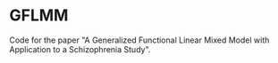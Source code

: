 # GFLMM
Code for the paper "A Generalized Functional Linear Mixed Model with Application to a Schizophrenia Study".

